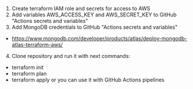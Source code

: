 1. Create terraform IAM role and secrets for access to AWS
2. Add variables AWS_ACCESS_KEY and AWS_SECRET_KEY to GitHub "Actions secrets and variables"
3. Add MongoDB credentials to GitHub "Actions secrets and variables"
- https://www.mongodb.com/developer/products/atlas/deploy-mongodb-atlas-terraform-aws/
4. Clone repository and run it with next commands:
- terraform init
- terraform plan
- terraform apply
or you can use it with GitHub Actions pipelines